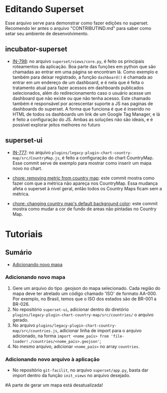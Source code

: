 # Editando Superset

Esse arquivo serve para demonstrar como fazer edições no superset.
Recomendo ler antes o arquivo "CONTRIBUTIND.md" para saber como setar seu ambiente de desenvolvimento.

## incubator-superset

* [IN-798](https://github.com/facilit/incubator-superset/commit/e6c6a310c0e2447bd14e0898a04dd3654a837ef8): no arquivo `superset/views/core.py`, é feito os principais 
roteamentos da aplicação. Boa parte das funções em python que são chamadas ao entrar em uma página se encontram lá.
Como exemplo e também para deixar registrado, a função `dashboard()` é chamada ao entrar em um endereço de um dashboard, e é nela que é feita o tratamento atual
para fazer acessos em dashboards publicados selecionados, além do redirecionamento caso o usuário acesse um dashboard que não existe ou que não tenha acesso.
Este chamado também é responsável por acrescentar suporte a JS nas paginas de dashboards do superset. A forma que funciona é que é inserido no HTML de todos os dashboards
um link de um Google Tag Manager, e lá é feito a configuração do JS. Ambas as soluções não são ideais, e é possível explorar jeitos melhores no futuro


## superset-ui

* [IN-777](https://github.com/facilit/superset-ui/commit/ddffa2f0d8f81699c9612379ff532ad5eb3fd3f7): no arquivo `plugins/legacy-plugin-chart-country-map/src/CountryMap.js`, é feito a configuração do chart CountryMap. Esse commit serve de exemplo para mostrar como inserir um mapa novo no chart.

* [chore: removing metric from country map](https://github.com/facilit/superset-ui/commit/069cf44849deee27d735ccb9cac066aed0f565ae): este commit mostra como fazer com que a métrica não apareça nos CountryMap. Essa mudança afeta o superset à nivel geral, então todos os Country Maps ficam sem a métrica.

* [chore: changing country map's default background color](https://github.com/facilit/superset-ui/commit/fe8a8eaad942d22f0e375fee781010716ef68edb): este commit mostra como mudar a cor de fundo de areas não pintadas no Country Map.

# Tutoriais

## Sumário

- [Adicionando novo mapa](#adicionando-novo-mapa)


### Adicionando novo mapa

1. Gere um arquivo do tipo .geojson do mapa selecionado. Cada região do mapa deve ter atrelado um código chamado 'ISO' de formato AA-000. Por exemplo, no Brasil, temos que o ISO dos estados são de BR-001 a BR-026.
2. No repositório `superset-ui`, adicionar dentro do diretório `plugins/legacy-plugin-chart-country-map/src/countries/` o arquivo gerado.
3. No arquivo `plugins/legacy-plugin-chart-country-map/src/countries.js`, adicionar linha de import para o arquivo adicionado, na forma `import <nome_país> from 'file-loader!./countries/<nome_país>.geojson'`;
4. No mesmo arquivo, adicionar `<nome_país>` no array `countries`.

### Adicionando novo arquivo à aplicação

* No repositório `git-facilit`, no arquivo `superset/app.py`, basta dar import dentro da função `init_views` no arquivo desejado.


#A parte de gerar um mapa está desatualizada!
